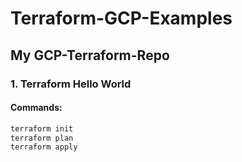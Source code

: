 # Terraform-GCP-Examples

## My GCP-Terraform-Repo

### 1. Terraform Hello World

#### Commands:
```sh
terraform init
terraform plan
terraform apply
```